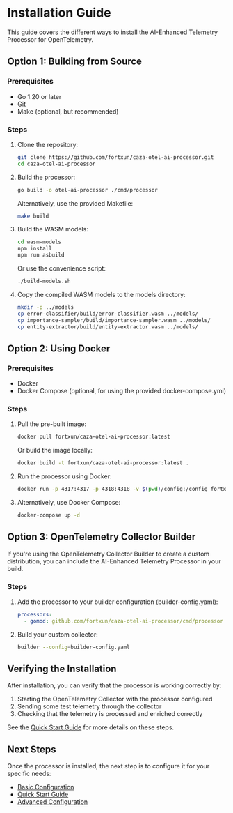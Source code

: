 # Installation Guide

This guide covers the different ways to install the AI-Enhanced Telemetry Processor for OpenTelemetry.

## Option 1: Building from Source

### Prerequisites

- Go 1.20 or later
- Git
- Make (optional, but recommended)

### Steps

1. Clone the repository:
   ```bash
   git clone https://github.com/fortxun/caza-otel-ai-processor.git
   cd caza-otel-ai-processor
   ```

2. Build the processor:
   ```bash
   go build -o otel-ai-processor ./cmd/processor
   ```

   Alternatively, use the provided Makefile:
   ```bash
   make build
   ```

3. Build the WASM models:
   ```bash
   cd wasm-models
   npm install
   npm run asbuild
   ```

   Or use the convenience script:
   ```bash
   ./build-models.sh
   ```

4. Copy the compiled WASM models to the models directory:
   ```bash
   mkdir -p ../models
   cp error-classifier/build/error-classifier.wasm ../models/
   cp importance-sampler/build/importance-sampler.wasm ../models/
   cp entity-extractor/build/entity-extractor.wasm ../models/
   ```

## Option 2: Using Docker

### Prerequisites

- Docker
- Docker Compose (optional, for using the provided docker-compose.yml)

### Steps

1. Pull the pre-built image:
   ```bash
   docker pull fortxun/caza-otel-ai-processor:latest
   ```

   Or build the image locally:
   ```bash
   docker build -t fortxun/caza-otel-ai-processor:latest .
   ```

2. Run the processor using Docker:
   ```bash
   docker run -p 4317:4317 -p 4318:4318 -v $(pwd)/config:/config fortxun/caza-otel-ai-processor:latest --config=/config/config.yaml
   ```

3. Alternatively, use Docker Compose:
   ```bash
   docker-compose up -d
   ```

## Option 3: OpenTelemetry Collector Builder

If you're using the OpenTelemetry Collector Builder to create a custom distribution, you can include the AI-Enhanced Telemetry Processor in your build.

### Steps

1. Add the processor to your builder configuration (builder-config.yaml):
   ```yaml
   processors:
     - gomod: github.com/fortxun/caza-otel-ai-processor/cmd/processor v0.1.0
   ```

2. Build your custom collector:
   ```bash
   builder --config=builder-config.yaml
   ```

## Verifying the Installation

After installation, you can verify that the processor is working correctly by:

1. Starting the OpenTelemetry Collector with the processor configured
2. Sending some test telemetry through the collector
3. Checking that the telemetry is processed and enriched correctly

See the [Quick Start Guide](./quick-start.md) for more details on these steps.

## Next Steps

Once the processor is installed, the next step is to configure it for your specific needs:

- [Basic Configuration](./basic-configuration.md)
- [Quick Start Guide](./quick-start.md)
- [Advanced Configuration](../configuration/index.md)